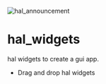 ![hal_announcement](https://user-images.githubusercontent.com/44880102/129305157-38324666-4a73-4a5d-88e6-fbdc614c0ecc.jpg)
# hal_widgets
hal widgets to create a gui app. 

- Drag and drop hal widgets


